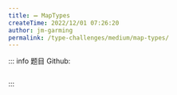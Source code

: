 ```yaml
---
title: ➖ MapTypes
createTime: 2022/12/01 07:26:20
author: jm-garming
permalink: /type-challenges/medium/map-types/
---
```


::: info 题目
Github: []()

```ts

```

:::
